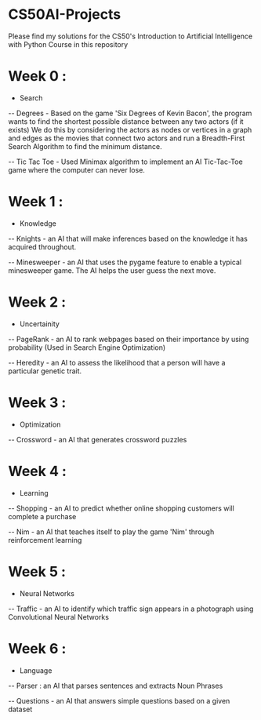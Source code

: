 # CS50AI-Projects

Please find my solutions for the CS50's Introduction to Artificial Intelligence with Python Course in this repository

# Week 0 : 

- Search

-- Degrees - Based on the game 'Six Degrees of Kevin Bacon', the program wants to find the shortest possible distance between any two actors (if it exists)
We do this by considering the actors as nodes or vertices in a graph and edges as the movies that connect two actors and run a Breadth-First Search Algorithm to find the minimum distance.

-- Tic Tac Toe - Used Minimax algorithm to implement an AI Tic-Tac-Toe game where the computer can never lose.

# Week 1 : 

- Knowledge

-- Knights - an AI that will make inferences based on the knowledge it has acquired throughout.

-- Minesweeper - an AI that uses the pygame feature to enable a typical minesweeper game. The AI helps the user guess the next move. 

# Week 2 :

- Uncertainity

-- PageRank - an AI to rank webpages based on their importance by using probability (Used in Search Engine Optimization)

-- Heredity - an AI to assess the likelihood that a person will have a particular genetic trait.

# Week 3 :

- Optimization

-- Crossword - an AI that generates crossword puzzles

# Week 4 :

- Learning

-- Shopping - an AI to predict whether online shopping customers will complete a purchase

-- Nim - an AI that teaches itself to play the game 'Nim' through reinforcement learning

# Week 5 :

- Neural Networks

-- Traffic - an AI to identify which traffic sign appears in a photograph using Convolutional Neural Networks

# Week 6 :

- Language

-- Parser : an AI that parses sentences and extracts Noun Phrases

-- Questions - an AI that answers simple questions based on a given dataset
